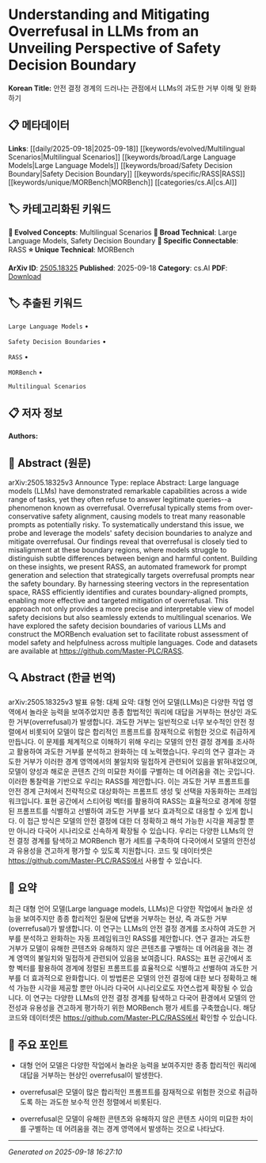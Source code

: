 
# Understanding and Mitigating Overrefusal in LLMs from an Unveiling Perspective of Safety Decision Boundary

**Korean Title:** 안전 결정 경계의 드러나는 관점에서 LLMs의 과도한 거부 이해 및 완화하기

## 📋 메타데이터

**Links**: [[daily/2025-09-18|2025-09-18]] [[keywords/evolved/Multilingual Scenarios|Multilingual Scenarios]] [[keywords/broad/Large Language Models|Large Language Models]] [[keywords/broad/Safety Decision Boundary|Safety Decision Boundary]] [[keywords/specific/RASS|RASS]] [[keywords/unique/MORBench|MORBench]] [[categories/cs.AI|cs.AI]]

## 🏷️ 카테고리화된 키워드
**🚀 Evolved Concepts**: Multilingual Scenarios
**🔬 Broad Technical**: Large Language Models, Safety Decision Boundary
**🔗 Specific Connectable**: RASS
**⭐ Unique Technical**: MORBench

**ArXiv ID**: [2505.18325](https://arxiv.org/abs/2505.18325)
**Published**: 2025-09-18
**Category**: cs.AI
**PDF**: [Download](https://arxiv.org/pdf/2505.18325.pdf)


## 🏷️ 추출된 키워드



`Large Language Models` • 

`Safety Decision Boundaries` • 

`RASS` • 

`MORBench` • 

`Multilingual Scenarios`



## 📋 저자 정보

**Authors:** 

## 📄 Abstract (원문)

arXiv:2505.18325v3 Announce Type: replace 
Abstract: Large language models (LLMs) have demonstrated remarkable capabilities across a wide range of tasks, yet they often refuse to answer legitimate queries--a phenomenon known as overrefusal. Overrefusal typically stems from over-conservative safety alignment, causing models to treat many reasonable prompts as potentially risky. To systematically understand this issue, we probe and leverage the models' safety decision boundaries to analyze and mitigate overrefusal. Our findings reveal that overrefusal is closely tied to misalignment at these boundary regions, where models struggle to distinguish subtle differences between benign and harmful content. Building on these insights, we present RASS, an automated framework for prompt generation and selection that strategically targets overrefusal prompts near the safety boundary. By harnessing steering vectors in the representation space, RASS efficiently identifies and curates boundary-aligned prompts, enabling more effective and targeted mitigation of overrefusal. This approach not only provides a more precise and interpretable view of model safety decisions but also seamlessly extends to multilingual scenarios. We have explored the safety decision boundaries of various LLMs and construct the MORBench evaluation set to facilitate robust assessment of model safety and helpfulness across multiple languages. Code and datasets are available at https://github.com/Master-PLC/RASS.

## 🔍 Abstract (한글 번역)

arXiv:2505.18325v3 발표 유형: 대체
요약: 대형 언어 모델(LLMs)은 다양한 작업 영역에서 놀라운 능력을 보여주었지만 종종 합법적인 쿼리에 대답을 거부하는 현상인 과도한 거부(overrefusal)가 발생합니다. 과도한 거부는 일반적으로 너무 보수적인 안전 정렬에서 비롯되어 모델이 많은 합리적인 프롬프트를 잠재적으로 위험한 것으로 취급하게 만듭니다. 이 문제를 체계적으로 이해하기 위해 우리는 모델의 안전 결정 경계를 조사하고 활용하여 과도한 거부를 분석하고 완화하는 데 노력했습니다. 우리의 연구 결과는 과도한 거부가 이러한 경계 영역에서의 불일치와 밀접하게 관련되어 있음을 밝혀내었으며, 모델이 양성과 해로운 콘텐츠 간의 미묘한 차이를 구별하는 데 어려움을 겪는 곳입니다. 이러한 통찰력을 기반으로 우리는 RASS를 제안합니다. 이는 과도한 거부 프롬프트를 안전 경계 근처에서 전략적으로 대상화하는 프롬프트 생성 및 선택을 자동화하는 프레임워크입니다. 표현 공간에서 스티어링 벡터를 활용하여 RASS는 효율적으로 경계에 정렬된 프롬프트를 식별하고 선별하여 과도한 거부를 보다 효과적으로 대응할 수 있게 합니다. 이 접근 방식은 모델의 안전 결정에 대한 더 정확하고 해석 가능한 시각을 제공할 뿐만 아니라 다국어 시나리오로 신속하게 확장될 수 있습니다. 우리는 다양한 LLMs의 안전 결정 경계를 탐색하고 MORBench 평가 세트를 구축하여 다국어에서 모델의 안전성과 유용성을 견고하게 평가할 수 있도록 지원합니다. 코드 및 데이터셋은 https://github.com/Master-PLC/RASS에서 사용할 수 있습니다.

## 📝 요약

최근 대형 언어 모델(Large language models, LLMs)은 다양한 작업에서 놀라운 성능을 보여주지만 종종 합리적인 질문에 답변을 거부하는 현상, 즉 과도한 거부(overrefusal)가 발생합니다. 이 연구는 LLMs의 안전 결정 경계를 조사하여 과도한 거부를 분석하고 완화하는 자동 프레임워크인 RASS를 제안합니다. 연구 결과는 과도한 거부가 모델이 유해한 콘텐츠와 유해하지 않은 콘텐츠를 구별하는 데 어려움을 겪는 경계 영역의 불일치와 밀접하게 관련되어 있음을 보여줍니다. RASS는 표현 공간에서 조향 벡터를 활용하여 경계에 정렬된 프롬프트를 효율적으로 식별하고 선별하여 과도한 거부를 더 효과적으로 완화합니다. 이 방법론은 모델의 안전 결정에 대한 보다 정확하고 해석 가능한 시각을 제공할 뿐만 아니라 다국어 시나리오로도 자연스럽게 확장될 수 있습니다. 이 연구는 다양한 LLMs의 안전 결정 경계를 탐색하고 다국어 환경에서 모델의 안전성과 유용성을 견고하게 평가하기 위한 MORBench 평가 세트를 구축했습니다. 해당 코드와 데이터셋은 https://github.com/Master-PLC/RASS에서 확인할 수 있습니다.

## 🎯 주요 포인트


- 대형 언어 모델은 다양한 작업에서 놀라운 능력을 보여주지만 종종 합리적인 쿼리에 대답을 거부하는 현상인 overrefusal이 발생한다.

- overrefusal은 모델이 많은 합리적인 프롬프트를 잠재적으로 위험한 것으로 취급하도록 하는 과도한 보수적 안전 정렬에서 비롯된다.

- overrefusal은 모델이 유해한 콘텐츠와 유해하지 않은 콘텐츠 사이의 미묘한 차이를 구별하는 데 어려움을 겪는 경계 영역에서 발생하는 것으로 나타났다.


---

*Generated on 2025-09-18 16:27:10*